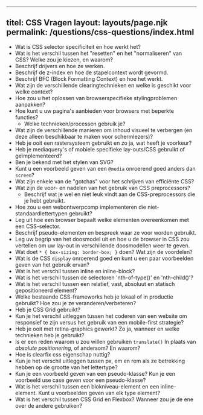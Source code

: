 ***

## titel: CSS Vragen&#xA;layout: layouts/page.njk&#xA;permalink: /questions/css-questions/index.html

*   Wat is CSS selector specificiteit en hoe werkt het?
*   Wat is het verschil tussen het "resetten" en het "normaliseren" van CSS? Welke zou je kiezen, en waarom?
*   Beschrijf drijvers en hoe ze werken.
*   Beschrijf de z-index en hoe de stapelcontext wordt gevormd.
*   Beschrijf BFC (Block Formatting Context) en hoe het werkt.
*   Wat zijn de verschillende clearingtechnieken en welke is geschikt voor welke context?
*   Hoe zou u het oplossen van browserspecifieke stylingproblemen aanpakken?
*   Hoe kunt u uw pagina's aanbieden voor browsers met beperkte functies?
    *   Welke technieken/processen gebruik je?
*   Wat zijn de verschillende manieren om inhoud visueel te verbergen (en deze alleen beschikbaar te maken voor schermlezers)?
*   Heb je ooit een rastersysteem gebruikt en zo ja, wat heeft je voorkeur?
*   Heb je mediaquery's of mobiele specifieke lay-outs/CSS gebruikt of geïmplementeerd?
*   Ben je bekend met het stylen van SVG?
*   Kunt u een voorbeeld geven van een `@media` onroerend goed anders dan `screen`?
*   Wat zijn enkele van de "gotchas" voor het schrijven van efficiënte CSS?
*   Wat zijn de voor- en nadelen van het gebruik van CSS preprocessors?
    *   Beschrijf wat je wel en niet leuk vindt aan de CSS-preprocessors die je hebt gebruikt.
*   Hoe zou u een webontwerpcomp implementeren die niet-standaardlettertypen gebruikt?
*   Leg uit hoe een browser bepaalt welke elementen overeenkomen met een CSS-selector.
*   Beschrijf pseudo-elementen en bespreek waar ze voor worden gebruikt.
*   Leg uw begrip van het doosmodel uit en hoe u de browser in CSS zou vertellen om uw lay-out in verschillende doosmodellen weer te geven.
*   Wat doet `* { box-sizing: border-box; }` doen? Wat zijn de voordelen?
*   Wat is de CSS `display` onroerend goed en kunt u een paar voorbeelden geven van het gebruik ervan?
*   Wat is het verschil tussen inline en inline-block?
*   Wat is het verschil tussen de selectoren 'nth-of-type()' en 'nth-child()'?
*   Wat is het verschil tussen een relatief, vast, absoluut en statisch gepositioneerd element?
*   Welke bestaande CSS-frameworks heb je lokaal of in productie gebruikt? Hoe zou je ze veranderen/verbeteren?
*   Heb je CSS Grid gebruikt?
*   Kun je het verschil uitleggen tussen het coderen van een website om responsief te zijn versus het gebruik van een mobile-first strategie?
*   Heb je ooit met retina-graphics gewerkt? Zo ja, wanneer en welke technieken heb je gebruikt?
*   Is er een reden waarom u zou willen gebruiken `translate()` In plaats van *absolute positionering*, of andersom? En waarom?
*   Hoe is clearfix css eigenschap nuttig?
*   Kun je het verschil uitleggen tussen px, em en rem als ze betrekking hebben op de grootte van het lettertype?
*   Kun je een voorbeeld geven van een pseudo-klasse? Kun je een voorbeeld use case geven voor een pseudo-klasse?
*   Wat is het verschil tussen een blokniveau-element en een inline-element. Kunt u voorbeelden geven van elk type element?
*   Wat is het verschil tussen CSS Grid en Flexbox? Wanneer zou je de ene over de andere gebruiken?
